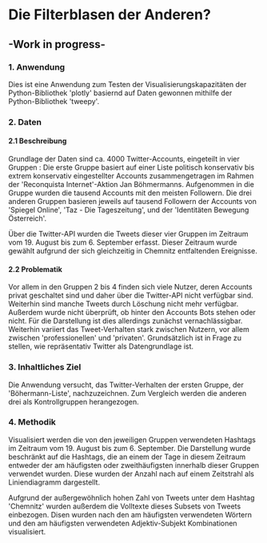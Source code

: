 # Die Filterblasen der Anderen?

## -Work in progress-

### 1. Anwendung

Dies ist eine Anwendung zum Testen der Visualisierungskapazitäten der Python-Bibliothek 'plotly' basiernd auf Daten gewonnen mithilfe der Python-Bibliothek 'tweepy'.


### 2. Daten

#### 2.1 Beschreibung

Grundlage der Daten sind ca. 4000 Twitter-Accounts, eingeteilt in vier Gruppen : Die erste Gruppe basiert auf einer Liste politisch konservativ bis extrem konservativ eingestellter Accounts zusammengetragen im Rahmen der 'Reconquista Internet'-Aktion Jan Böhmermanns. Aufgenommen in die Gruppe wurden die tausend Accounts mit den meisten Followern. Die drei anderen Gruppen basieren jeweils auf tausend Followern der Accounts von 'Spiegel Online', 'Taz - Die Tageszeitung', und der 'Identitäten Bewegung Österreich'.

Über die Twitter-API wurden die Tweets dieser vier Gruppen im Zeitraum vom 19. August bis zum 6. September erfasst. Dieser Zeitraum wurde gewählt aufgrund der sich gleichzeitig in Chemnitz entfaltenden Ereignisse.

#### 2.2 Problematik

Vor allem in den Gruppen 2 bis 4 finden sich viele Nutzer, deren Accounts privat geschaltet sind und daher über die Twitter-API nicht verfügbar sind. Weiterhin sind manche Tweets durch Löschung nicht mehr verfügbar. Außerdem wurde nicht überprüft, ob hinter den Accounts Bots stehen oder nicht. Für die Darstellung ist dies allerdings zunächst vernachlässigbar. Weiterhin variiert das Tweet-Verhalten stark zwischen Nutzern, vor allem zwischen 'professionellen' und 'privaten'. Grundsätzlich ist in Frage zu stellen, wie repräsentativ Twitter als Datengrundlage ist.


### 3. Inhaltliches Ziel

Die Anwendung versucht, das Twitter-Verhalten der ersten Gruppe, der 'Böhermann-Liste', nachzuzeichnen. Zum Vergleich werden die anderen drei als Kontrollgruppen herangezogen.


### 4. Methodik

Visualisiert werden die von den jeweiligen Gruppen verwendeten Hashtags im Zeitraum vom 19. August bis zum 6. September. Die Darstellung wurde beschränkt auf die Hashtags, die an einem der Tage in diesem Zeitraum entweder der am häufigsten oder zweithäufigsten innerhalb dieser Gruppen verwendet wurden. Diese wurden der Anzahl nach auf einem Zeitstrahl als Liniendiagramm dargestellt.

Aufgrund der außergewöhnlich hohen Zahl von Tweets unter dem Hashtag 'Chemnitz' wurden außerdem die Volltexte dieses Subsets von Tweets einbezogen. Disen wurden nach den am häufigsten verwendeten Wörtern und den am häufigsten verwendeten Adjektiv-Subjekt Kombinationen visualisiert.
